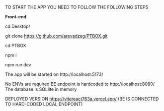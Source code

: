 TO START THE APP YOU NEED TO FOLLOW THE FOLLOWING STEPS

**Front-end**



cd Desktop/

git clone https://github.com/arevadzeg/PTBOX.git

cd PTBOX

npm i

npm run dev

The app will be started on http://localhost:5173/

No ENVs are required BE endpoint is hardcoded to http://localhost:8080/
The database is SQLlite in memory


DEPLOYED VERSION https://vitereact763a.vercel.app/ (BE IS CONNECTED TO HARD-CODED LOCAL ENDPOINT)
